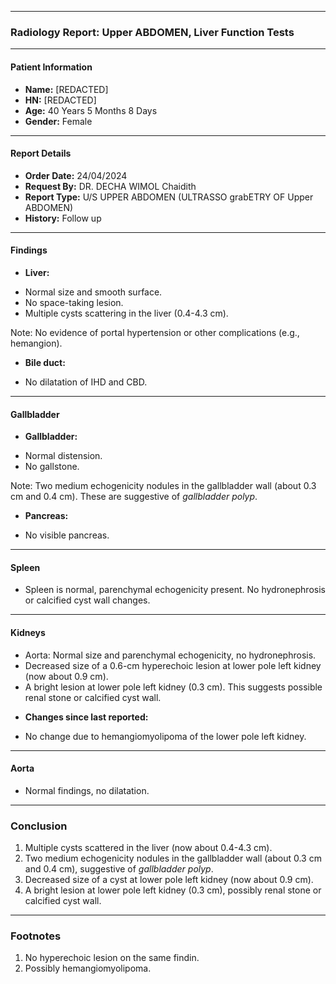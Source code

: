 
---

### **Radiology Report: Upper ABDOMEN, Liver Function Tests**

---

#### **Patient Information**
*   **Name:** [REDACTED]
*   **HN:** [REDACTED]
*   **Age:** 40 Years 5 Months 8 Days
*   **Gender:** Female

---

#### **Report Details**
- **Order Date:** 24/04/2024
- **Request By:** DR. DECHA WIMOL Chaidith
- **Report Type:** U/S UPPER ABDOMEN (ULTRASSО grabETRY OF Upper ABDOMEN)
- **History:** Follow up

---

#### **Findings**
*   **Liver:**
  - Normal size and smooth surface.
  - No space-taking lesion.
  - Multiple cysts scattering in the liver (0.4-4.3 cm).

Note: No evidence of portal hypertension or other complications (e.g., hemangion).

*   **Bile duct:**
  - No dilatation of IHD and CBD.

---

#### **Gallbladder**
*   **Gallbladder:**
  - Normal distension.
  - No gallstone.

Note: Two medium echogenicity nodules in the gallbladder wall (about 0.3 cm and 0.4 cm). These are suggestive of *gallbladder polyp*.     

*   **Pancreas:**
  - No visible pancreas.

---

#### **Spleen**
- Spleen is normal, parenchymal echogenicity present. No hydronephrosis or calcified cyst wall changes.

---

#### **Kidneys**
- Aorta: Normal size and parenchymal echogenicity, no hydronephrosis.
- Decreased size of a 0.6-cm hyperechoic lesion at lower pole left kidney (now about 0.9 cm).
- A bright lesion at lower pole left kidney (0.3 cm). This suggests possible renal stone or calcified cyst wall.

*   **Changes since last reported:**
  - No change due to hemangiomyolipoma of the lower pole left kidney.

---

#### **Aorta**
- Normal findings, no dilatation.

---

### **Conclusion**

1. Multiple cysts scattered in the liver (now about 0.4-4.3 cm).
2. Two medium echogenicity nodules in the gallbladder wall (about 0.3 cm and 0.4 cm), suggestive of *gallbladder polyp*.
3. Decreased size of a cyst at lower pole left kidney (now about 0.9 cm).
4. A bright lesion at lower pole left kidney (0.3 cm), possibly renal stone or calcified cyst wall.

---

### **Footnotes**

1. No hyperechoic lesion on the same findin.
2. Possibly hemangiomyolipoma.